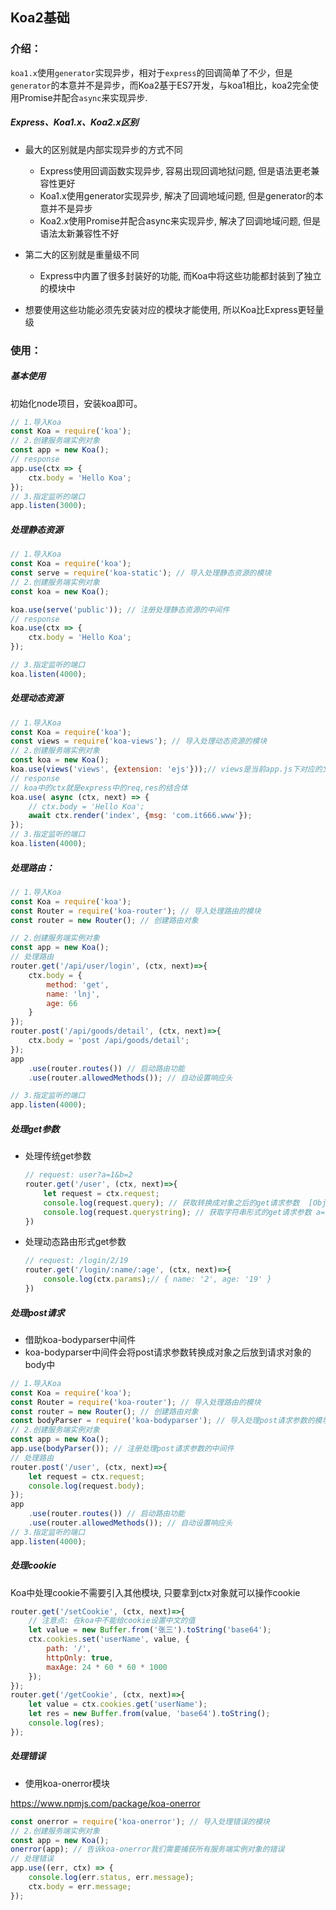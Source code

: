 ## Koa2基础

### 介绍：

`koa1.x`使用`generator`实现异步，相对于`express`的回调简单了不少，但是`generator`的本意并不是异步，而Koa2基于ES7开发，与koa1相比，koa2完全使用Promise并配合`async`来实现异步.

##### Express、Koa1.x、Koa2.x区别

- 最大的区别就是内部实现异步的方式不同

  - Express使用回调函数实现异步, 容易出现回调地狱问题, 但是语法更老兼容性更好
  - Koa1.x使用generator实现异步, 解决了回调地域问题, 但是generator的本意并不是异步
  - Koa2.x使用Promise并配合async来实现异步, 解决了回调地域问题, 但是语法太新兼容性不好
- 第二大的区别就是重量级不同

  - Express中内置了很多封装好的功能, 而Koa中将这些功能都封装到了独立的模块中
- 想要使用这些功能必须先安装对应的模块才能使用, 所以Koa比Express更轻量级

### 使用：

##### 基本使用

初始化node项目，安装koa即可。

```js
// 1.导入Koa
const Koa = require('koa');
// 2.创建服务端实例对象
const app = new Koa();
// response
app.use(ctx => {
    ctx.body = 'Hello Koa';
});
// 3.指定监听的端口
app.listen(3000);
```

##### 处理静态资源

```js
// 1.导入Koa
const Koa = require('koa');
const serve = require('koa-static'); // 导入处理静态资源的模块
// 2.创建服务端实例对象
const koa = new Koa();

koa.use(serve('public')); // 注册处理静态资源的中间件
// response
koa.use(ctx => {
    ctx.body = 'Hello Koa';
});

// 3.指定监听的端口
koa.listen(4000);
```

##### 处理动态资源

```js
// 1.导入Koa
const Koa = require('koa');
const views = require('koa-views'); // 导入处理动态资源的模块
// 2.创建服务端实例对象
const koa = new Koa();
koa.use(views('views', {extension: 'ejs'}));// views是当前app.js下对应的文件夹
// response
// koa中的ctx就是express中的req,res的结合体
koa.use( async (ctx, next) => {
    // ctx.body = 'Hello Koa';
    await ctx.render('index', {msg: 'com.it666.www'});
});
// 3.指定监听的端口
koa.listen(4000);
```

##### 处理路由：

```js
// 1.导入Koa
const Koa = require('koa');
const Router = require('koa-router'); // 导入处理路由的模块
const router = new Router(); // 创建路由对象

// 2.创建服务端实例对象
const app = new Koa();
// 处理路由
router.get('/api/user/login', (ctx, next)=>{
    ctx.body = {
        method: 'get',
        name: 'lnj',
        age: 66
    }
});
router.post('/api/goods/detail', (ctx, next)=>{
    ctx.body = 'post /api/goods/detail';
});
app
    .use(router.routes()) // 启动路由功能
    .use(router.allowedMethods()); // 自动设置响应头

// 3.指定监听的端口
app.listen(4000);
```

##### 处理get参数

- 处理传统get参数

  ```js
  // request: user?a=1&b=2
  router.get('/user', (ctx, next)=>{
      let request = ctx.request;
      console.log(request.query); // 获取转换成对象之后的get请求参数  [Object: null prototype] { a: '1', b: '2' }
      console.log(request.querystring); // 获取字符串形式的get请求参数 a=1&b=2
  })
  ```

- 处理动态路由形式get参数

  ```js
  // request: /login/2/19
  router.get('/login/:name/:age', (ctx, next)=>{
      console.log(ctx.params);// { name: '2', age: '19' }
  })
  ```
  

##### 处理post请求

- 借助koa-bodyparser中间件
- koa-bodyparser中间件会将post请求参数转换成对象之后放到请求对象的body中

```js
// 1.导入Koa
const Koa = require('koa');
const Router = require('koa-router'); // 导入处理路由的模块
const router = new Router(); // 创建路由对象
const bodyParser = require('koa-bodyparser'); // 导入处理post请求参数的模块
// 2.创建服务端实例对象
const app = new Koa();
app.use(bodyParser()); // 注册处理post请求参数的中间件
// 处理路由
router.post('/user', (ctx, next)=>{
    let request = ctx.request;
    console.log(request.body);
});
app
    .use(router.routes()) // 启动路由功能
    .use(router.allowedMethods()); // 自动设置响应头
// 3.指定监听的端口
app.listen(4000);
```

##### 处理cookie

Koa中处理cookie不需要引入其他模块, 只要拿到ctx对象就可以操作cookie

```js
router.get('/setCookie', (ctx, next)=>{
    // 注意点: 在koa中不能给cookie设置中文的值
    let value = new Buffer.from('张三').toString('base64');
    ctx.cookies.set('userName', value, {
        path: '/',
        httpOnly: true,
        maxAge: 24 * 60 * 60 * 1000
    });
});
router.get('/getCookie', (ctx, next)=>{
    let value = ctx.cookies.get('userName');
    let res = new Buffer.from(value, 'base64').toString();
    console.log(res);
});
```

##### 处理错误

- 使用koa-onerror模块

https://www.npmjs.com/package/koa-onerror

```js
const onerror = require('koa-onerror'); // 导入处理错误的模块
// 2.创建服务端实例对象
const app = new Koa();
onerror(app); // 告诉koa-onerror我们需要捕获所有服务端实例对象的错误
// 处理错误
app.use((err, ctx) => {
    console.log(err.status, err.message);
    ctx.body = err.message;
});
```

